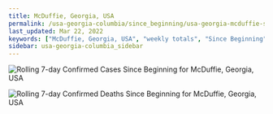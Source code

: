 ```yaml
---
title: McDuffie, Georgia, USA
permalink: /usa-georgia-columbia/since_beginning/usa-georgia-mcduffie-since_beginning.html
last_updated: Mar 22, 2022
keywords: ["McDuffie, Georgia, USA", "weekly totals", "Since Beginning"]
sidebar: usa-georgia-columbia_sidebar
---
```


![Rolling 7-day Confirmed Cases Since Beginning for McDuffie, Georgia, USA](/covid_tracker/images/graphs/usa-georgia-mcduffie-rolling_7_days_confirmed-since_beginning_graph.png)

![Rolling 7-day Confirmed Deaths Since Beginning for McDuffie, Georgia, USA](/covid_tracker/images/graphs/usa-georgia-mcduffie-rolling_7_days_deaths-since_beginning_graph.png)
